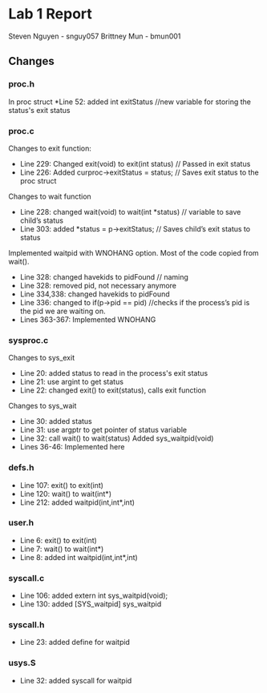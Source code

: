 Lab 1 Report
============
Steven Nguyen - snguy057
Brittney Mun - bmun001

## Changes

### proc.h
In proc struct
*Line 52: added int exitStatus //new variable for storing the status's exit status

### proc.c
Changes to exit function:
* Line 229: Changed exit(void) to exit(int status) // Passed in exit status
* Line 226: Added curproc->exitStatus = status; // Saves exit status to the proc struct

Changes to wait function
* Line 228: changed wait(void) to wait(int *status) // variable to save child’s status
* Line 303: added *status = p->exitStatus; // Saves child’s exit status to status

Implemented waitpid with WNOHANG option. Most of the code copied from wait().
* Line 328: changed havekids to pidFound // naming
* Line 328: removed pid, not necessary anymore
* Line 334,338: changed havekids to pidFound
* Line 336: changed to if(p->pid == pid) //checks if the process’s pid is the pid we are waiting on.
* Lines 363-367: Implemented WNOHANG

### sysproc.c
Changes to sys_exit
* Line 20: added status to read in the process's exit status
* Line 21: use argint to get status
* Line 22: changed exit() to exit(status), calls exit function

Changes to sys_wait
* Line 30: added status
* Line 31: use argptr to get pointer of status variable
* Line 32: call wait() to wait(status)
Added sys_waitpid(void)
* Lines 36-46: Implemented here

### defs.h
* Line 107: exit() to exit(int)
* Line 120: wait() to wait(int\*)
* Line 212: added waitpid(int,int\*,int)

### user.h
* Line 6: exit() to exit(int)
* Line 7: wait() to wait(int*)
* Line 8: added int waitpid(int,int\*,int)

### syscall.c
* Line 106: added extern int sys_waitpid(void);
* Line 130: added [SYS_waitpid] sys_waitpid

### syscall.h
* Line 23: added define for waitpid

### usys.S
* Line 32: added syscall for waitpid

